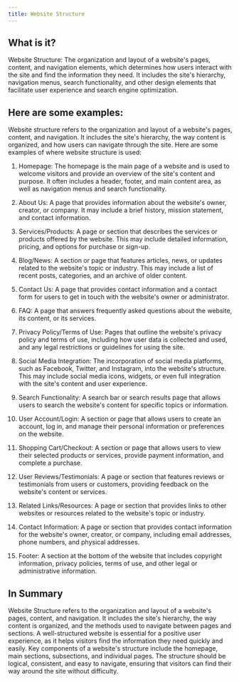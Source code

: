 ```yaml
---
title: Website Structure
---
```




## What is it?

Website Structure: The organization and layout of a website's pages, content, and navigation elements, which determines how users interact with the site and find the information they need. It includes the site's hierarchy, navigation menus, search functionality, and other design elements that facilitate user experience and search engine optimization.

## Here are some examples:

Website structure refers to the organization and layout of a website's pages, content, and navigation. It includes the site's hierarchy, the way content is organized, and how users can navigate through the site. Here are some examples of where website structure is used:

1. Homepage: The homepage is the main page of a website and is used to welcome visitors and provide an overview of the site's content and purpose. It often includes a header, footer, and main content area, as well as navigation menus and search functionality.

2. About Us: A page that provides information about the website's owner, creator, or company. It may include a brief history, mission statement, and contact information.

3. Services/Products: A page or section that describes the services or products offered by the website. This may include detailed information, pricing, and options for purchase or sign-up.

4. Blog/News: A section or page that features articles, news, or updates related to the website's topic or industry. This may include a list of recent posts, categories, and an archive of older content.

5. Contact Us: A page that provides contact information and a contact form for users to get in touch with the website's owner or administrator.

6. FAQ: A page that answers frequently asked questions about the website, its content, or its services.

7. Privacy Policy/Terms of Use: Pages that outline the website's privacy policy and terms of use, including how user data is collected and used, and any legal restrictions or guidelines for using the site.

8. Social Media Integration: The incorporation of social media platforms, such as Facebook, Twitter, and Instagram, into the website's structure. This may include social media icons, widgets, or even full integration with the site's content and user experience.

9. Search Functionality: A search bar or search results page that allows users to search the website's content for specific topics or information.

10. User Account/Login: A section or page that allows users to create an account, log in, and manage their personal information or preferences on the website.

11. Shopping Cart/Checkout: A section or page that allows users to view their selected products or services, provide payment information, and complete a purchase.

12. User Reviews/Testimonials: A page or section that features reviews or testimonials from users or customers, providing feedback on the website's content or services.

13. Related Links/Resources: A page or section that provides links to other websites or resources related to the website's topic or industry.

14. Contact Information: A page or section that provides contact information for the website's owner, creator, or company, including email addresses, phone numbers, and physical addresses.

15. Footer: A section at the bottom of the website that includes copyright information, privacy policies, terms of use, and other legal or administrative information.

## In Summary

Website Structure refers to the organization and layout of a website's pages, content, and navigation. It includes the site's hierarchy, the way content is organized, and the methods used to navigate between pages and sections. A well-structured website is essential for a positive user experience, as it helps visitors find the information they need quickly and easily. Key components of a website's structure include the homepage, main sections, subsections, and individual pages. The structure should be logical, consistent, and easy to navigate, ensuring that visitors can find their way around the site without difficulty.